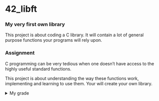 # 42_libft
<h3>My very first own library</h3>
This project is about coding a C library.
It will contain a lot of general purpose functions your programs will rely upon.

<h3>Assignment</h3>

C programming can be very tedious when one doesn’t have access to the highly useful
standard functions. 

This project is about understanding the way these functions work,
implementing and learning to use them. Your will create your own library.

<details><summary>My grade</summary>
  
  ![image](https://user-images.githubusercontent.com/91686183/169927289-9e8dcfa1-7789-4b1d-a6fb-b9d1b8f90dce.png)
  
</details>
